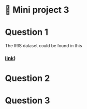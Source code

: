 # 📘 Mini project 3

# Question 1


The IRIS dataset could be found in this 
### [link](https://www.kaggle.com/datasets/budincsevity/szeged-weather/data))

# Question 2




# Question 3








